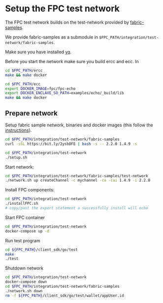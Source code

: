 # Setup the FPC test network

The FPC test network builds on the test-network provided by [fabric-samples](https://github.com/hyperledger/fabric-samples).

We provide fabric-samples as a submodule in `$FPC_PATH/integration/test-network/fabric-samples`.

Make sure you have installed [yq](https://github.com/mikefarah/yq).

Before you start the network make sure you build ercc and ecc. In

```bash
cd $FPC_PATH/ercc
make && make docker

cd $FPC_PATH/ecc
export DOCKER_IMAGE=fpc/fpc-echo
export DOCKER_ENCLAVE_SO_PATH=examples/echo/_build/lib
make && make docker
```

## Prepare network

Setup fabric sample network, binaries and docker images (this follow the [instructions](https://hyperledger-fabric.readthedocs.io/en/latest/install.html)).

```bash
cd $FPC_PATH/integration/test-network/fabric-samples
curl -sSL https://bit.ly/2ysbOFE | bash -s -- 2.2.0 1.4.9 -s
```
 
```bash
cd $FPC_PATH/integration/test-network
./setup.sh
```

Start network:
```bash
cd $FPC_PATH/integration/test-network/fabric-samples/test-network
./network.sh up createChannel -c mychannel -ca -cai 1.4.9 -i 2.2.0
```

Install FPC components:
```bash
cd $FPC_PATH/integration/test-network
./installFPC.sh
# copy/past the export statement a successfully install will echo
```

Start FPC container
```bash
cd $FPC_PATH/integration/test-network
docker-compose up -d
```

Run test program
```bash
cd ${FPC_PATH}/client_sdk/go/test
make
./test
```

Shutdown network
```bash
cd $FPC_PATH/integration/test-network
docker-compose down
cd $FPC_PATH/integration/test-network/fabric-samples
./network.sh down
rm -f ${FPC_PATH}/client_sdk/go/test/wallet/appUser.id
```
